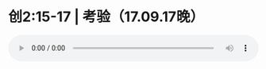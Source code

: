 # 创2:15-17 | 考验（17.09.17晚）

<audio style="width: 100%;" preload="false" controls controlslist="nodownload"><source src="//file.simai.life/audio/mp3/old/12167.mp3" type="audio/mpeg">Your browser does not support the audio element.</audio>


